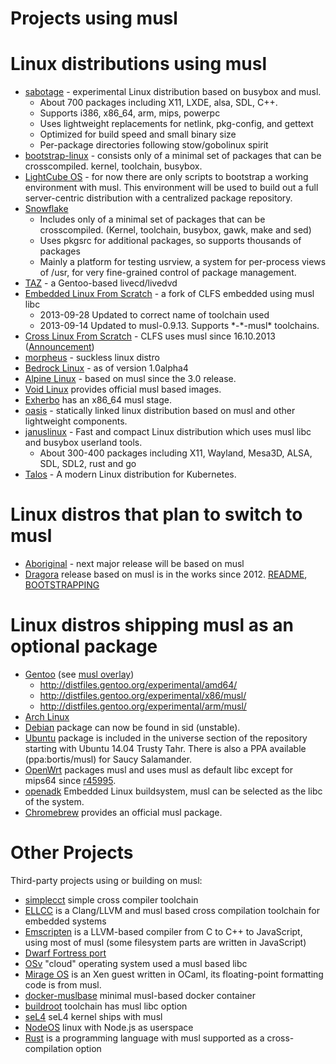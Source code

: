 # Projects using musl

# Linux distributions using musl

- [sabotage] - experimental Linux distribution based on busybox and musl.
    - About 700 packages including X11, LXDE, alsa, SDL, C++.
    - Supports i386, x86_64, arm, mips, powerpc
    - Uses lightweight replacements for netlink, pkg-config, and gettext
    - Optimized for build speed and small binary size
    - Per-package directories following stow/gobolinux spirit
- [bootstrap-linux] - consists only of a minimal set of packages that can be
  crosscompiled. kernel, toolchain, busybox.
- [LightCube OS] - for now there are only scripts to bootstrap a working
  environment with musl. This environment will be used to build out a full
  server-centric distribution with a centralized package repository.
- [Snowflake]
    - Includes only of a minimal set of packages that can be crosscompiled.
      (Kernel, toolchain, busybox, gawk, make and sed)
    - Uses pkgsrc for additional packages, so supports thousands of packages
    - Mainly a platform for testing usrview, a system for per-process views of
      /usr, for very fine-grained control of package management.
- [TAZ] - a Gentoo-based livecd/livedvd
- [Embedded Linux From Scratch] - a fork of CLFS embedded using musl libc
    - 2013-09-28 Updated to correct name of toolchain used
    - 2013-09-14 Updated to musl-0.9.13. Supports \*-\*-musl\* toolchains.
- [Cross Linux From Scratch] - CLFS uses musl since 16.10.2013
  ([Announcement][CLFS-announcement])
- [morpheus] - suckless linux distro
- [Bedrock Linux] - as of version 1.0alpha4
- [Alpine Linux] - based on musl since the 3.0 release.
- [Void Linux] provides official musl based images.
- [Exherbo] has an x86_64 musl stage.
- [oasis] - statically linked linux distribution based on musl and other
  lightweight components.
- [januslinux] - Fast and compact Linux distribution which uses musl libc and busybox userland tools.
    - About 300-400 packages including X11, Wayland, Mesa3D, ALSA, SDL, SDL2, rust and go
- [Talos] - A modern Linux distribution for Kubernetes.

[sabotage]: http://sabotage.tech/
[bootstrap-linux]: https://github.com/pikhq/bootstrap-linux
[LightCube OS]: https://github.com/jhuntwork/lightcube-bootstrap-musl
[Snowflake]: https://bitbucket.org/GregorR/snowflake
[TAZ]: https://github.com/Sharrisii/TAZ
[Embedded Linux From Scratch]: http://kanj.github.io/elfs/book/
[Cross Linux From Scratch]: http://cross-lfs.org/view/clfs-embedded/
[morpheus]: http://git.2f30.org/morpheus/
[Bedrock Linux]: http://bedrocklinux.org/introduction.html
[Alpine Linux]: http://alpinelinux.org/
[void linux]: http://www.voidlinux.eu/
[Exherbo]: http://www.exherbo.org/
[CLFS-announcement]: http://openwall.com/lists/musl/2013/10/16/1
[oasis]: https://github.com/michaelforney/oasis
[januslinux]: https://januslinux.github.io/
[Talos]: https://github.com/talos-systems/talos

# Linux distros that plan to switch to musl

- [Aboriginal] - next major release will be based on musl
- [Dragora] release based on musl is in the works since 2012.
  [README][Dragora-README], [BOOTSTRAPPING][Dragora-BOOTSTRAPPING]

[Aboriginal]: http://landley.net/aboriginal/
[Dragora]: http://www.dragora.org/
[Dragora-README]: http://git.savannah.gnu.org/cgit/dragora.git/plain/README
[Dragora-BOOTSTRAPPING]: http://git.savannah.gnu.org/cgit/dragora.git/plain/BOOTSTRAPPING

# Linux distros shipping musl as an optional package

- [Gentoo] (see [musl overlay])
    - <http://distfiles.gentoo.org/experimental/amd64/>
    - <http://distfiles.gentoo.org/experimental/x86/musl/>
    - <http://distfiles.gentoo.org/experimental/arm/musl/>
- [Arch Linux]
- [Debian] package can now be found in sid (unstable).
- [Ubuntu] package is included in the universe section of the repository
  starting with Ubuntu 14.04 Trusty Tahr. There is also a PPA available
  (ppa:bortis/musl) for Saucy Salamander.
- [OpenWrt] packages musl and uses musl as default libc except for mips64 since
  [r45995].
- [openadk] Embedded Linux buildsystem, musl can be selected as the libc of the
  system.
- [Chromebrew] provides an official musl package.

[Gentoo]: http://www.gentoo.org/
[musl overlay]: https://gitweb.gentoo.org/proj/musl.git
[Arch Linux]: https://www.archlinux.org/
[Debian]: http://packages.debian.org/search?keywords=musl&searchon=names&suite=all&section=all
[Ubuntu]: http://packages.ubuntu.com/search?keywords=musl&searchon=names&suite=all&section=all
[OpenWrt]: https://openwrt.org/
[r45995]: https://dev.openwrt.org/changeset/45995
[openadk]: http://openadk.org/
[Chromebrew]: https://skycocker.github.io/chromebrew/

# Other Projects

Third-party projects using or building on musl:

- [simplecct] simple cross compiler toolchain
- [ELLCC] is a Clang/LLVM and musl based cross compilation toolchain for
  embedded systems
- [Emscripten] is a LLVM-based compiler from C to C++ to JavaScript, using most
  of musl (some filesystem parts are written in JavaScript)
- [Dwarf Fortress port]
- [OSv] "cloud" operating system used a musl based libc
- [Mirage OS] is an Xen guest written in OCaml, its floating-point formatting
  code is from musl.
- [docker-muslbase] minimal musl-based docker container
- [buildroot] toolchain has musl libc option
- [seL4] seL4 kernel ships with musl
- [NodeOS] linux with Node.js as userspace
- [Rust] is a programming language with musl supported as a cross-compilation
  option

[simplecct]: https://code.google.com/p/simplecct/
[ELLCC]: http://ellcc.org/
[ELK]: http://ellcc.org/viewvc/svn/ellcc/trunk/libecc/src/elk/
[Emscripten]: http://emscripten.org/
[Dwarf Fortress port]: http://openwall.com/lists/sabotage/2013/11/01/1
[OSv]: https://github.com/cloudius-systems/osv/
[Mirage OS]: http://www.openmirage.org/
[docker-muslbase]: https://github.com/mwcampbell/docker-muslbase
[buildroot]: http://buildroot.org/
[seL4]: https://github.com/seL4/libmuslc
[NodeOS]: https://github.com/NodeOS/NodeOS
[Rust]: http://www.rust-lang.org/

